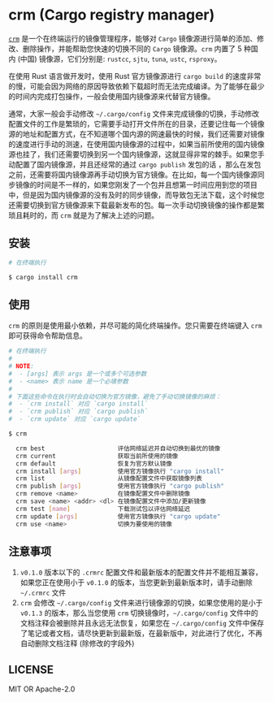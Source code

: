 # crm (Cargo registry manager)

[`crm`](https://github.com/wtklbm/crm) 是一个在终端运行的镜像管理程序，能够对 `Cargo` 镜像源进行简单的添加、修改、删除操作，并能帮助您快速的切换不同的 `Cargo` 镜像源。`crm` 内置了 5 种国内 (中国) 镜像源，它们分别是: `rustcc`, `sjtu`, `tuna`, `ustc`, `rsproxy`。


在使用 Rust 语言做开发时，使用 Rust 官方镜像源进行 `cargo build` 的速度非常的慢，可能会因为网络的原因导致依赖下载超时而无法完成编译。为了能够在最少的时间内完成打包操作，一般会使用国内镜像源来代替官方镜像。


通常，大家一般会手动修改 `~/.cargo/config` 文件来完成镜像的切换，手动修改配置文件的工作是繁琐的，它需要手动打开文件所在的目录，还要记住每一个镜像源的地址和配置方式，在不知道哪个国内源的网速最快的时候，我们还需要对镜像的速度进行手动的测速，在使用国内镜像源的过程中，如果当前所使用的国内镜像源也挂了，我们还需要切换到另一个国内镜像源，这就显得非常的棘手。如果您手动配置了国内镜像源，并且还经常的通过 `cargo publish` 发包的话 ，那么在发包之前，还需要将国内镜像源再手动切换为官方镜像。在比如，每一个国内镜像源同步镜像的时间是不一样的，如果您刚发了一个包并且想第一时间应用到您的项目中，但是因为国内镜像源的没有及时的同步镜像，而导致包无法下载，这个时候您还需要切换到官方镜像源来下载最新发布的包。每一次手动切换镜像的操作都是繁琐且耗时的，而 `crm` 就是为了解决上述的问题。



## 安装

```bash
# 在终端执行

$ cargo install crm
```



## 使用

`crm` 的原则是使用最小依赖，并尽可能的简化终端操作。您只需要在终端键入 `crm` 即可获得命令帮助信息。

```bash
# 在终端执行
#
# NOTE:
#  - [args] 表示 args 是一个或多个可选参数
#  - <name> 表示 name 是一个必填参数
#
# 下面这些命令在执行时会自动切换为官方镜像，避免了手动切换镜像的麻烦：
#  - `crm install` 对应 `cargo install`
#  - `crm publish` 对应 `cargo publish`
#  - `crm update` 对应 `cargo update`

$ crm

  crm best                    评估网络延迟并自动切换到最优的镜像
  crm current                 获取当前所使用的镜像
  crm default                 恢复为官方默认镜像
  crm install [args]          使用官方镜像执行 "cargo install"
  crm list                    从镜像配置文件中获取镜像列表
  crm publish [args]          使用官方镜像执行 "cargo publish"
  crm remove <name>           在镜像配置文件中删除镜像
  crm save <name> <addr> <dl> 在镜像配置文件中添加/更新镜像
  crm test [name]             下载测试包以评估网络延迟
  crm update [args]           使用官方镜像执行 "cargo update"
  crm use <name>              切换为要使用的镜像
```



## 注意事项

1. `v0.1.0` 版本以下的 `.crmrc` 配置文件和最新版本的配置文件并不能相互兼容，如果您正在使用小于 `v0.1.0` 的版本，当您更新到最新版本时，请手动删除 `~/.crmrc` 文件
2. `crm` 会修改 `~/.cargo/config` 文件来进行镜像源的切换，如果您使用的是小于 `v0.1.3` 的版本，那么当您使用 `crm` 切换镜像时，`~/.cargo/config` 文件中的文档注释会被删除并且永远无法恢复，如果您在 `~/.cargo/config` 文件中保存了笔记或者文档，请尽快更新到最新版，在最新版中，对此进行了优化，不再自动删除文档注释 (除修改的字段外)


## LICENSE

MIT OR Apache-2.0

